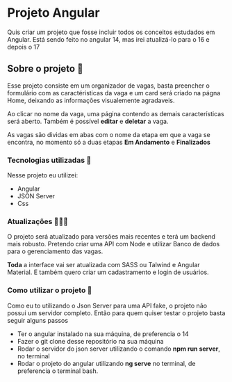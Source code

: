 # Projeto Angular

Quis criar um projeto que fosse incluir todos os conceitos estudados em Angular. Está sendo feito no angular 14, mas irei atualizá-lo para o 16 e depois o 17

## Sobre o projeto 🧵

Esse projeto consiste em um organizador de vagas, basta preencher o formulário com as caractéristicas da vaga e um card será criado na págna Home, deixando as informações visualemente agradaveis.

Ao clicar no nome da vaga, uma página contendo as demais características será aberto.
Também é possível **editar** e **deletar** a vaga.

As vagas são dividas em abas com o nome da etapa em que a vaga se encontra, no momento só a duas etapas **Em Andamento** e **Finalizados**

### Tecnologias utilizadas 🚀

Nesse projeto eu utilizei:

- Angular
- JSON Server
- Css

### Atualizações 👩🏻‍💻

O projeto será atualizado para versões mais recentes e terá um backend mais robusto. Pretendo criar uma API com Node e utilizar Banco de dados para o gerenciamento das vagas.

**Toda** a interface vai ser atualizada com SASS ou Talwind e Angular Material. E também quero criar um cadastramento e login de usuários.

### Como utilizar o projeto 📁

Como eu to utilizando o Json Server para uma API fake, o projeto não possui um servidor completo. Então para quem quiser testar o projeto basta seguir alguns passos

- Ter o angular instalado na sua máquina, de preferencia o 14
- Fazer o git clone desse repositório na sua máquina
- Rodar o servidor do json server utilizando o comando **npm run server**, no terminal
- Rodar o projeto do angular utilizando **ng serve** no terminal, de preferencia o terminal bash.
